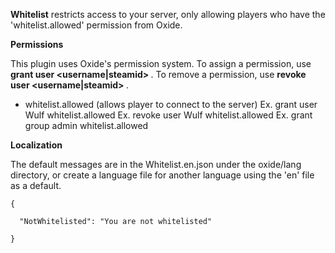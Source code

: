 **Whitelist**  restricts access to your server, only allowing players who have the 'whitelist.allowed' permission from Oxide.

**Permissions** 

This plugin uses Oxide's permission system. To assign a permission, use **grant user <username|steamid> <permission>** . To remove a permission, use **revoke user <username|steamid> <permission>** .


* whitelist.allowed (allows player to connect to the server)
Ex. grant user Wulf whitelist.allowed
Ex. revoke user Wulf whitelist.allowed
Ex. grant group admin whitelist.allowed

**Localization** 

The default messages are in the Whitelist.en.json under the oxide/lang directory, or create a language file for another language using the 'en' file as a default.

````
{

  "NotWhitelisted": "You are not whitelisted"

}
````